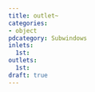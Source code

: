 ```yaml
---
title: outlet~
categories:
- object
pdcategory: Subwindows
inlets:
  1st:
outlets:
  1st:
draft: true
---
```



